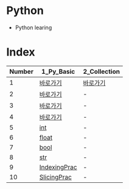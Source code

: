 # Python

- Python learing

# Index

|Number|1_Py_Basic|2_Collection|
|-|-|-|
|1|[바로가기](./Python/1_Py_Basic/1.py)|[바로가기](./Python/2_Collection/1_list.py)|
|2|[바로가기](./Python/1_Py_Basic/2.py)|-|
|3|[바로가기](./Python/1_Py_Basic/3.py)|-|
|4|[바로가기](./Python/1_Py_Basic/4.py)|-|
|5|[int](https://github.com/inseonyu270/Python/blob/main/Python/1_Py_Basic/5%20int.py)|-|
|6|[float](https://github.com/inseonyu270/Python/blob/main/Python/1_Py_Basic/6%20float.py)|-|
|7|[bool](https://github.com/inseonyu270/Python/blob/main/Python/1_Py_Basic/7%20bool.py)|-|
|8|[str](https://github.com/inseonyu270/Python/blob/main/Python/1_Py_Basic/8%20str.py)|-|
|9|[IndexingPrac](./Python/1_Py_Basic/IndexingPrac.py)|-|
|10|[SlicingPrac](./Python/1_Py_Basic/SlicingPrac.py)|-|

<!--Py Basic
|-|-|-|
|-|-|-|
|Number|Py|-|
|1|바로가기|-|
|2|바로가기|-|
|3|바로가기|-|
|4|바로가기|-|
|5|int|-|
|6|float|-|
|7|bool|-|
|8|str|-|
|9|[IndexingPrac](./Python/1_Py_Basic/IndexingPrac.py)|-|
|10|[SlicingPrac](./Python/1_Py_Basic/SlicingPrac.py)|-|
-->

